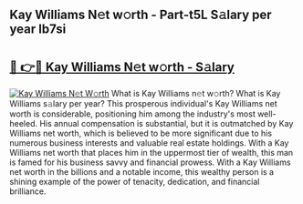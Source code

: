 ## Kay Williams N𝚎t w𝚘rth - Part-t5L S𝚊lary per year Ib7si

# <h2><a href="http://gc02sqp.nevu.top/?p=Kay+Williams">🔗 👉🔴 Kay Williams N𝚎t w𝚘rth - S𝚊lary</a></h2>

[![Kay Williams N𝚎t W𝚘rth](https://i.imgur.com/Oavwk0R.jpeg)](http://gc02sqp.nevu.top/?p=Kay+Williams)
What is Kay Williams n𝚎t w𝚘rth? What is Kay Williams s𝚊lary per year?
This prosperous individual's Kay Williams net worth is considerable, positioning him among the industry's most well-heeled. His annual compensation is substantial, but it is outmatched by Kay Williams net worth, which is believed to be more significant due to his numerous business interests and valuable real estate holdings. With a Kay Williams net worth that places him in the uppermost tier of wealth, this man is famed for his business savvy and financial prowess. With a Kay Williams net worth in the billions and a notable income, this wealthy person is a shining example of the power of tenacity, dedication, and financial brilliance.

